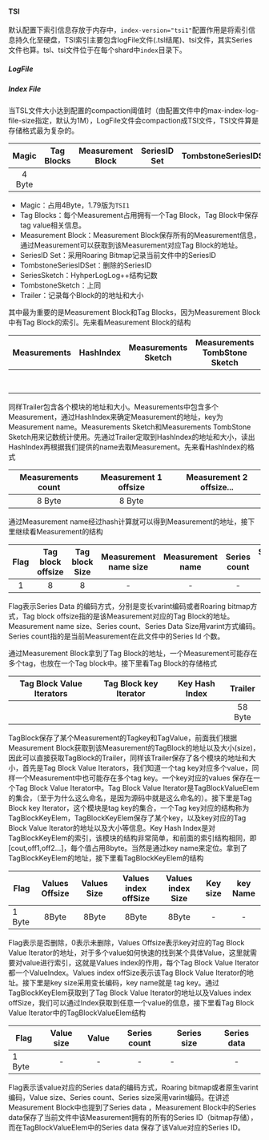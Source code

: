 



#### TSI 

默认配置下索引信息存放于内存中，`index-version="tsi1"`配置作用是将索引信息持久化至硬盘，TSI索引主要包含logFile文件(.tsl结尾)、tsi文件，其实Series 文件也算。tsl、tsi文件位于在每个shard中`index`目录下。

##### LogFile

##### Index File

当TSL文件大小达到配置的compaction阈值时（由配置文件中的max-index-log-file-size指定，默认为1M），LogFile文件会compaction成TSI文件，TSI文件算是存储格式最为复杂的。

| Magic  | Tag Blocks | Measurement Block | SeriesID Set | TombstoneSeriesIDSet | SeriesSketch | TombstoneSketch | Trailer |
| :----: | :--------: | :---------------: | :----------: | :------------------: | ------------ | --------------- | ------- |
| 4 Byte |            |                   |              |                      |              |                 | 82 Byte |

- Magic：占用4Byte，1.79版为`TSI1`
- Tag Blocks：每个Measurement占用拥有一个Tag Block，Tag Block中保存tag value相关信息。
- Measurement Block：Measurement Block保存所有的Measurement信息，通过Measurement可以获取到该Measurement对应Tag Block的地址。
- SeriesID Set：采用Roaring Bitmap记录当前文件中的SeriesID
- TombstoneSeriesIDSet：删除的SeriesID
- SeriesSketch：HyhperLogLog++结构记数
- TombstoneSketch：上同
- Trailer：记录每个Block的的地址和大小

其中最为重要的是Measurement Block和Tag Blocks，因为Measurement Block中有Tag Block的索引。先来看Measurement Block的结构

| Measurements | HashIndex | Measurements Sketch | Measurements TombStone Sketch | Trailer |
| ------------ | --------- | ------------------- | ----------------------------- | ------- |
|              |           |                     |                               | 66 Byte |

同样Trailer包含各个模块的地址和大小。Measurements中包含多个Measurement，通过HashIndex来确定Measurement的地址，key为Measurement name。Measurements Sketch和Measurements TombStone Sketch用来记数统计使用。先通过Trailer定取到HashIndex的地址和大小，读出HashIndex再根据我们提供的name去取Measurement。先来看HashIndex的格式

| Measurements count | Measurement 1 offsize | Measurement 2 offsize... |
| :----------------: | :-------------------: | :----------------------: |
|       8 Byte       |        8 Byte         |                          |

通过Measurement name经过hash计算就可以得到Measurement的地址，接下里继续看Measurement的结构

| Flag | Tag block offsize | Tag block Size | Measurement name size | Measurement name | Series count | Series Data Size | Series Data |
| :--: | :---------------: | :------------: | :-------------------: | :--------------: | :----------: | :--------------: | ----------- |
|  1   |         8         |       8        |           -           |        -         |      -       |        -         | -           |

Flag表示Series Data 的编码方式，分别是变长varint编码或者Roaring bitmap方式，Tag block offsize指的是该Measurement对应的Tag Block的地址。Measurement name size、Series count、Series Data Size用varint方式编码。Series count指的是当前Measurement在此文件中的Series Id 个数。

通过Measurement Block拿到了Tag Block的地址，一个Measurement可能存在多个tag，也放在一个Tag block中。接下里看Tag Block的存储格式

| Tag Block Value Iterators | Tag Block key Iterator | Key Hash Index | Trailer |
| :-----------------------: | :--------------------: | :------------: | :-----: |
|                           |                        |                | 58 Byte |

TagBlock保存了某个Measurement的Tagkey和TagValue，前面我们根据Measurement Block获取到该Measurement的TagBlock的地址以及大小(size)，因此可以直接获取TagBlock的Trailer，同样该Trailer保存了各个模块的地址和大小，首先是Tag Block Value Iterators，我们知道一个tag key对应多个value，同样一个Measurement中也可能存在多个tag key。一个key对应的values 保存在一个Tag Block Value Iterator中。Tag Block Value Iterator是TagBlockValueElem的集合，（至于为什么这么命名，是因为源码中就是这么命名的）。接下里是Tag Block key Iterator，这个模块是tag key的集合，一个Tag key对应的结构称为TagBlockKeyElem，TagBlockKeyElem保存了某个key，以及key对应的Tag Block Value Iterator的地址以及大小等信息。Key Hash Index是对TagBlockKeyElem的索引，该模块的结构非常简单，和前面的索引结构相同，即[cout,off1,off2...]，每个值占用8byte。当然是通过key name来定位。拿到了TagBlockKeyElem的地址，接下里看TagBlockKeyElem的结构

| Flag   | Values Offsize | Values Size | Values index offSize | Values index Size | Key size | key Name |
| ------ | :------------: | :---------: | :------------------: | :---------------: | :------: | :------: |
| 1 Byte |     8Byte      |    8Byte    |        8Byte         |       8Byte       |    -     |    -     |

Flag表示是否删除，0表示未删除，Values Offsize表示key对应的Tag Block Value Iterator的地址，对于多个value如何快速的找到某个具体Value，这里就需要对value进行索引，这就是Values index的作用，每个Tag Block Value Iterator都一个ValueIndex。Values index offSize表示该Tag Block Value Iterator的地址。接下里是key size采用变长编码，key name就是 tag key。通过TagBlockKeyElem获取到了Tag Block Value Iterator的地址以及Values index offSize，我们可以通过Index获取到任意一个value的信息，接下里看Tag Block Value Iterator中的TagBlockValueElem结构

| Flag   | Value size | Value | Series count | Series size | Series data |
| ------ | :--------: | :---: | :----------: | ----------- | :---------: |
| 1 Byte |     -      |   -   |      -       | -           |      -      |

Flag表示该value对应的Series data的编码方式，Roaring bitmap或者原生varint编码，Value size、Series count、Series size采用varint编码。在讲述Measurement Block中也提到了Series data ，Measurement Block中的Series data保存了当前文件中该Measurement拥有的所有的Series ID（bitmap存储），而在TagBlockValueElem中的Series data 保存了该Value对应的Series ID。